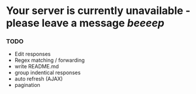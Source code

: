 # Your server is currently unavailable - please leave a message *beeeep*

### TODO
- Edit responses
- Regex matching / forwarding
- write README.md
- group indentical responses
- auto refresh (AJAX)
- pagination